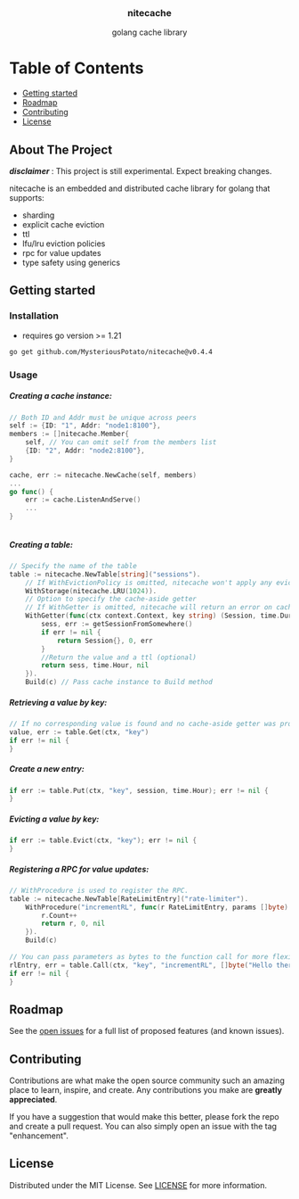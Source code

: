 <!-- PROJECT LOGO -->

<br />
<div id="readme-top" style="text-align: center">
  <!--<a href="https://github.com/MysteriousPotato/nitecache" style="display: flex; justify-content: center;">
    <img src="images/logo.png" alt="Logo" height="100">
  </a>-->
    <h3>nitecache</h3>
    golang cache library
</div>


<!-- TABLE OF CONTENTS -->

# Table of Contents
- [Getting started](#getting-started)
- [Roadmap](#roadmap)
- [Contributing](#contributing)
- [License](#license)


<!-- ABOUT THE PROJECT -->

## About The Project

***disclaimer*** : This project is still experimental. Expect breaking changes. 

nitecache is an embedded and distributed cache library for golang that supports:
- sharding
- explicit cache eviction
- ttl
- lfu/lru eviction policies
- rpc for value updates
- type safety using generics

<!-- GETTING STARTED -->

## Getting started

### Installation

- requires go version >= 1.21

```sh
go get github.com/MysteriousPotato/nitecache@v0.4.4
```

### Usage

##### Creating a cache instance:

``` go
// Both ID and Addr must be unique across peers
self := {ID: "1", Addr: "node1:8100"},
members := []nitecache.Member{
    self, // You can omit self from the members list
    {ID: "2", Addr: "node2:8100"},
}

cache, err := nitecache.NewCache(self, members)
...
go func() {
    err := cache.ListenAndServe()
    ...
}



```

##### Creating a table:

``` go
// Specify the name of the table
table := nitecache.NewTable[string]("sessions").
    // If WithEvictionPolicy is omitted, nitecache won't apply any eviction policy
    WithStorage(nitecache.LRU(1024)).
    // Option to specify the cache-aside getter
    // If WithGetter is omitted, nitecache will return an error on cache miss. 
    WithGetter(func(ctx context.Context, key string) (Session, time.Duration, error) {
        sess, err := getSessionFromSomewhere()
        if err != nil {
            return Session{}, 0, err
        }
        //Return the value and a ttl (optional)
        return sess, time.Hour, nil
    }).
    Build(c) // Pass cache instance to Build method
```

##### Retrieving a value by key:

``` go
// If no corresponding value is found and no cache-aside getter was provided, returns ErrKeyNotFound.
value, err := table.Get(ctx, "key")
if err != nil {
}
```

##### Create a new entry:

``` go
if err := table.Put(ctx, "key", session, time.Hour); err != nil {
}
```

##### Evicting a value by key:

``` go
if err := table.Evict(ctx, "key"); err != nil {
}
```

##### Registering a RPC for value updates:

``` go
// WithProcedure is used to register the RPC.
table := nitecache.NewTable[RateLimitEntry]("rate-limiter").
    WithProcedure("incrementRL", func(r RateLimitEntry, params []byte) (RateLimitEntry, time.Duration, error) {
        r.Count++
        return r, 0, nil
    }).
    Build(c)
    
// You can pass parameters as bytes to the function call for more flexibility.
rlEntry, err = table.Call(ctx, "key", "incrementRL", []byte("Hello there!)])
if err != nil {
}
```

<!-- ROADMAP -->

## Roadmap

See the [open issues](https://github.com/MysteriousPotato/nitecache/issues) for a full list of proposed features (and known issues).

<!-- CONTRIBUTING -->

## Contributing

Contributions are what make the open source community such an amazing place to learn, inspire, and create. Any contributions you make are **greatly appreciated**.

If you have a suggestion that would make this better, please fork the repo and create a pull request. You can also simply open an issue with the tag "enhancement".


<!-- LICENSE -->

## License

Distributed under the MIT License. See [LICENSE](https://github.com/MysteriousPotato/nitecache/blob/main/LICENSE) for more information.
